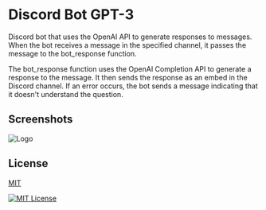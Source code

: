 # Discord Bot GPT-3 

 Discord bot that uses the OpenAI API to generate responses to messages. When the bot receives a message in the specified channel, it passes the message to the bot_response function.

 The bot_response function uses the OpenAI Completion API to generate a response to the message. It then sends the response as an embed in the Discord channel. If an error occurs, the bot sends a message indicating that it doesn't understand the question.

## Screenshots

![Logo](https://media.discordapp.net/attachments/1050225647634616390/1050477737598525480/image-modified.png)

## License

[MIT](https://choosealicense.com/licenses/mit/)

[![MIT License](https://img.shields.io/badge/License-MIT-green.svg)](https://choosealicense.com/licenses/mit/)








